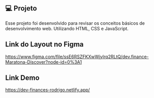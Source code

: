 ## 💻 Projeto

Esse projeto foi desenvolvido para revisar os conceitos básicos de desenvolvimento web.
Utilizando HTML, CSS e JavaScript.

## Link do Layout no Figma

https://www.figma.com/file/ssE6RSZFKXwWjylrq2RLtQ/dev.finance-Maratona-Discover?node-id=0%3A1

## Link Demo

https://dev-finances-rodrigo.netlify.app/
